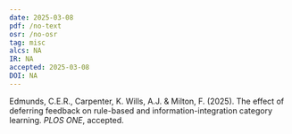 ```yaml
---
date: 2025-03-08
pdf: /no-text
osr: /no-osr
tag: misc
alcs: NA
IR: NA
accepted: 2025-03-08 
DOI: NA
---
```


Edmunds, C.E.R., Carpenter, K. Wills, A.J. & Milton, F. (2025). The effect of deferring feedback on rule-based and information-integration category learning. _PLOS ONE_, accepted.

